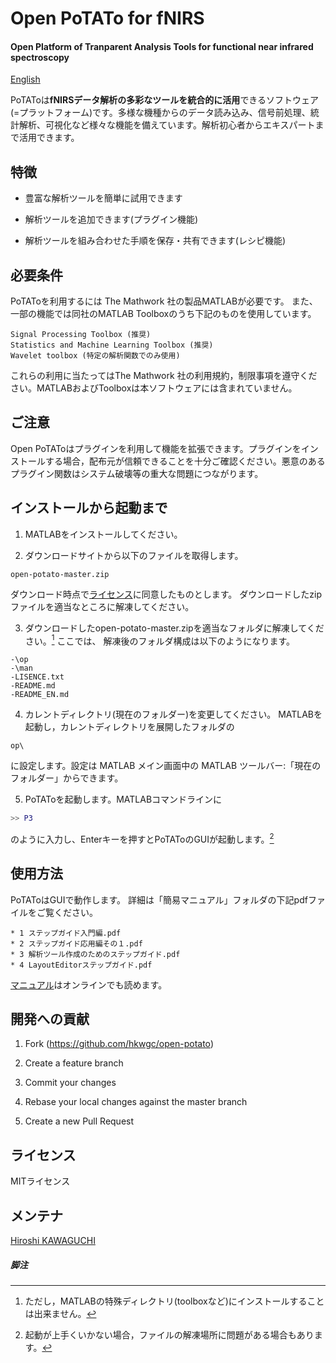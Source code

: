 # Open PoTATo for fNIRS
#### Open Platform of Tranparent Analysis Tools for functional near infrared spectroscopy



[English](/README_EN.md)

PoTAToは**fNIRSデータ解析の多彩なツールを統合的に活用**できるソフトウェア(=プラットフォーム)です。多様な機種からのデータ読み込み、信号前処理、統計解析、可視化など様々な機能を備えています。解析初心者からエキスパートまで活用できます。



## 特徴

* 豊富な解析ツールを簡単に試用できます

* 解析ツールを追加できます(プラグイン機能)

* 解析ツールを組み合わせた手順を保存・共有できます(レシピ機能)



## 必要条件

PoTAToを利用するには The Mathwork 社の製品MATLABが必要です。
また、一部の機能では同社のMATLAB Toolboxのうち下記のものを使用しています。

```
Signal Processing Toolbox (推奨)
Statistics and Machine Learning Toolbox (推奨)
Wavelet toolbox (特定の解析関数でのみ使用)
```
これらの利用に当たってはThe Mathwork 社の利用規約，制限事項を遵守ください。MATLABおよびToolboxは本ソフトウェアには含まれていません。



## ご注意

Open PoTAToはプラグインを利用して機能を拡張できます。プラグインをインストールする場合，配布元が信頼できることを十分ご確認ください。悪意のあるプラグイン関数はシステム破壊等の重大な問題につながります。



## インストールから起動まで

1. MATLABをインストールしてください。

2. ダウンロードサイトから以下のファイルを取得します。
```
open-potato-master.zip
```
ダウンロード時点で[ライセンス](LICENCE)に同意したものとします。
ダウンロードしたzipファイルを適当なところに解凍してください。

3. ダウンロードしたopen-potato-master.zipを適当なフォルダに解凍してください。[^1] ここでは、
解凍後のフォルダ構成は以下のようになります。
```
-\op
-\man
-LISENCE.txt
-README.md
-README_EN.md
```

4. カレントディレクトリ(現在のフォルダー)を変更してください。
MATLABを起動し，カレントディレクトリを展開したフォルダの
```
op\
```
に設定します。設定は MATLAB メイン画面中の MATLAB ツールバー:「現在のフォルダー」からできます。

5. PoTAToを起動します。MATLABコマンドラインに
``` Matlab Command Line
>> P3
```
のように入力し、Enterキーを押すとPoTAToのGUIが起動します。[^2]


## 使用方法

PoTAToはGUIで動作します。
詳細は「簡易マニュアル」フォルダの下記pdfファイルをご覧ください。
```
* 1 ステップガイド入門編.pdf
* 2 ステップガイド応用編その１.pdf
* 3 解析ツール作成のためのステップガイド.pdf
* 4 LayoutEditorステップガイド.pdf
```

[マニュアル](/op/html/ja/index.md)はオンラインでも読めます。

## 開発への貢献

1. Fork (https://github.com/hkwgc/open-potato)

2. Create a feature branch

3. Commit your changes

4. Rebase your local changes against the master branch

5. Create a new Pull Request

   

## ライセンス

MITライセンス




## メンテナ

[Hiroshi KAWAGUCHI](https://github.com/hkwgc)



##### 脚注

[^1]: ただし，MATLABの特殊ディレクトリ(toolboxなど)にインストールすることは出来ません。
[^2]:  起動が上手くいかない場合，ファイルの解凍場所に問題がある場合もあります。



